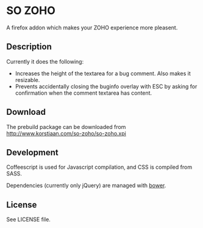 # SO ZOHO

A firefox addon which makes your ZOHO experience more pleasent.

## Description

Currently it does the following:

* Increases the height of the textarea for a bug comment. Also makes it resizable.
* Prevents accidentally closing the buginfo overlay with ESC by asking for confirmation when
  the comment textarea has content.

## Download

The prebuild package can be downloaded from http://www.korstiaan.com/so-zoho/so-zoho.xpi

## Development

Coffeescript is used for Javascript compilation, and CSS is compiled from SASS.

Dependencies (currently only jQuery) are managed with [bower](http://bower.io/).

## License

See LICENSE file.